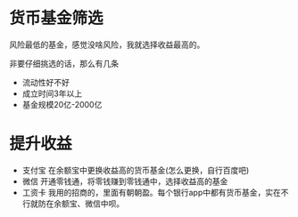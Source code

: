 # 货币基金筛选
风险最低的基金，感觉没啥风险，我就选择收益最高的。

非要仔细挑选的话，那么有几条
- 流动性好不好
- 成立时间3年以上
- 基金规模20亿-2000亿

# 提升收益
- 支付宝 在余额宝中更换收益高的货币基金(怎么更换，自行百度吧)
- 微信   开通零钱通，将零钱赚到零钱通中，选择收益高的基金
- 工资卡 我用的招商的，里面有朝朝盈。每个银行app中都有货币基金，实在不行就防在余额宝、微信中呗。
